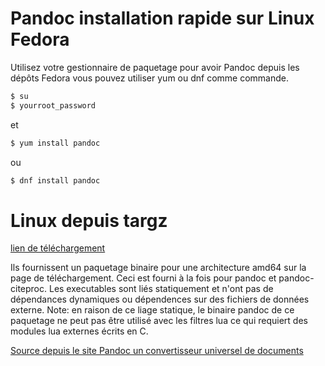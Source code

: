 # Pandoc installation rapide sur Linux Fedora
Utilisez votre gestionnaire de paquetage pour avoir Pandoc depuis les dépôts Fedora vous pouvez utiliser yum ou dnf comme commande.

~~~bash
$ su
$ yourroot_password
~~~

et

~~~bash
$ yum install pandoc
~~~

ou

~~~bash	
$ dnf install pandoc
~~~

# Linux depuis targz
[lien de téléchargement](https://github.com/jgm/pandoc/releases/latest)

Ils fournissent un paquetage binaire pour une architecture amd64 sur la page de téléchargement. Ceci est fourni à la fois pour pandoc et pandoc-citeproc. Les executables sont liés statiquement et n'ont pas de dépendances dynamiques ou dépendences sur des fichiers de données externe. Note: en raison de ce liage statique, le binaire pandoc de ce paquetage ne peut pas être utilisé avec les filtres lua ce qui requiert des modules lua externes écrits en C.

[Source depuis le site Pandoc un convertisseur universel de documents](https://pandoc.org/installing.html)